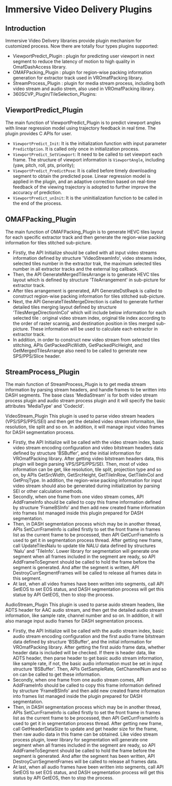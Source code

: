 # Immersive Video Delivery Plugins

## Introduction
Immersive Video Delivery libraries provide plugin mechanism for customized process.
Now there are totally four types plugins supported:
- ViewportPredict_Plugin : plugin for predicting user viewport in next segment to reduce the latency of motion to high quality in OmafDashAccess library.
- OMAFPacking_Plugin : plugin for region-wise packing information generation for extractor track used in VROmafPacking library.
- StreamProcess_Plugin : plugin for media stream process, including both video stream and audio strem, also used in VROmafPacking library.
- 360SCVP_Plugin/TileSelection_Plugins:

## ViewportPredict_Plugin
The main function of ViewportPredict_Plugin is to predict viewport angles with linear regression model using trajectory feedback in real time.
The plugin provides C APIs for user.
- `ViewportPredict_Init`: It is the initialization function with input parameter `PredictOption`. It is called only once in initialization process.
- `ViewportPredict_SetViewport`: It need to be called to set viewport each frame. The structure of viewport information is `ViewportAngle`, including (yaw, pitch, roll, pts, priority);
- `ViewportPredict_PredictPose`: It is called before timely downloading segment to obtain the predicted pose. Linear regression model is applied in the plugin, and an adaptive correction based on real-time feedback of the viewing trajectory is adopted to further improve the accuracy of prediction.
- `ViewportPredict_unInit`: It is the uninitialization function to be called in the end of the process.

## OMAFPacking_Plugin
The main function of OMAFPacking_Plugin is to generate HEVC tiles layout for each specific extractor track and then generate the region-wise packing information for tiles stitched sub-picture.
- Firstly, the API Initialize should be called with all input video streams information defined by structure 'VideoStreamInfo', video streams index, selected tiles number in the extractor trak, the maximum selected tiles number in all extractor tracks and the external log callback.
- Then, the API GenerateMergedTilesArrange is to generate HEVC tiles layout which is defined by structure 'TileArrangement' in sub-picture for extractor track.
- After tiles arrangement is generated, API GenerateDstRwpk is called to construct region-wise packing information for tiles stitched sub-picture.
- Next, the API GenerateTilesMergeDirection is called to generate further detailed tiles merging layout defined by structure 'TilesMergeDirectionInCol' which will include below information for each selected tile : original video stream index, original tile index according to the order of raster scannig, and destination position in tiles merged sub-picture. These information will be used to calculate each extractor in extractor track.
- In addition, in order to construct new video stream from selected tiles stitching, APIs GetPackedPicWidth, GetPackedPicHeight, and GetMergedTilesArrange also need to be called to generate new SPS/PPS/Slice header.

## StreamProcess_Plugin
The main function of StreamProcess_Plugin is to get media stream information by parsing stream headers, and handle frames to be written into DASH segments.
The base class 'MediaStream' is for both video stream process plugin and audio stream process plugin and it will specify the basic attributes 'MediaType' and 'CodecId'.

VideoStream_Plugin
This plugin is used to parse video stream headers (VPS/SPS/PPS/SEI) and then get the detailed video stream informaiton, like resolution, tile split and so on. In addition, it will manage input video frames for DASH segmentation process.
- Firstly, the API Initialize will be called with the video stream index, basic video stream encoding configuration and video bitstream headers data defined by structure 'BSBuffer', and the initial information for VROmafPacking library. After getting video bitstream headers data, this plugin will begin parsing VPS/SPS/PPS/SEI. Then, most of video information can be get, like resolution, tile split, projection type and so on, by APIs GetSrcWidth, GetSrcHeight, GetTileInRow, GetTileInCol and GetProjType. In addition, the region-wise packing information for input video stream should also be generated during initialization by parsing SEI or other calculation methods.
- Secondly, when one frame from one video stream comes, API AddFrameInfo should be called to copy this frame information defined by structure 'FrameBSInfo' and then add new created frame information into frames list managed inside this plugin prepared for DASH segmentation.
- Then, in DASH segmentation process which may be in another thread, APIs SetCurrFrameInfo is called firstly to set the front frame in frames list as the current frame to be processed, then API GetCurrFrameInfo is used to get it in segmentation process thread. After getting new frame, call UpdateTilesNalu to update tile NALU data defined by structures 'Nalu' and 'TileInfo'. Lower library for segmentation will generate one segment when all frames included in the segment are ready, so API AddFrameToSegment should be called to hold the frame before the segment is generated. And after the segment is written, API DestroyCurrSegmentFrames will be called to release all frames data in this segment.
- At last, when all video frames have been written into segments, call API SetEOS to set EOS status, and DASH segmentation process will get this statue by API GetEOS, then to stop the process.

AudioStream_Plugin
This plugin is used to parse auido stream headers, like ADTS header for AAC audio stream, and then get the detailed audio stream information, like sample rate, channel number and so on. In addition, it will also manage input audio frames for DASH segmentation process.
- Firstly, the API Initialize will be called with the audio stream index, basic audio stream encoding configuration and the first audio frame bitstream data defined by structure 'BSBuffer', and the initial information for VROmafPacking library. After getting the first auido frame data, whether header data is included will be checked. If there is header data, like ADTS header, then parse header to get basic audio stream information, like sample rate, if not, the basic audio information must be set in input structure 'BSBuffer'. Then, APIs GetSampleRate, GetChannelNum and so on can be called to get these information.
- Secondly, when one frame from one audio stream comes, API AddFrameInfo should be called to copy this frame information defined by structure 'FrameBSInfo' and then add new created frame information into frames list managed inside the plugin prepared for DASH segmentation.
- Then, in DASH segmentation process which may be in another thread, APIs SetCurrFrameInfo is called firstly to set the front frame in frames list as the current frame to be processed, then API GetCurrFrameInfo is used to get it in segmentation process thread. After getting new frame, call GetHeaderDataSize to update and get header size for the frame, then raw audio data in this frame can be obtained. Like video stream process plugin, lower library for segmentation will generate one segment when all frames included in the segment are ready, so API AddFrameToSegment should be called to hold the frame before the segment is generated. And after the segment has been written, API DestroyCurrSegmentFrames will be called to release all frames data.
- At last, when all audio frames have been written into segments, call API SetEOS to set EOS status, and DASH segmentation process will get this status by API GetEOS, then to stop the process.

